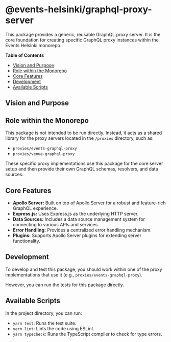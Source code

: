 # @events-helsinki/graphql-proxy-server

This package provides a generic, reusable GraphQL proxy server. It is the core foundation for creating specific GraphQL proxy instances within the Events Helsinki monorepo.

**Table of Contents**

<!-- START doctoc generated TOC please keep comment here to allow auto update -->
<!-- DON'T EDIT THIS SECTION, INSTEAD RE-RUN doctoc TO UPDATE -->

- [Vision and Purpose](#vision-and-purpose)
- [Role within the Monorepo](#role-within-the-monorepo)
- [Core Features](#core-features)
- [Development](#development)
- [Available Scripts](#available-scripts)

<!-- END doctoc generated TOC please keep comment here to allow auto update -->

## Vision and Purpose

## Role within the Monorepo

This package is not intended to be run directly. Instead, it acts as a shared library for the proxy servers located in the `/proxies` directory, such as:

- `proxies/events-graphql-proxy`
- `proxies/venue-graphql-proxy`

These specific proxy implementations use this package for the core server setup and then provide their own GraphQL schemas, resolvers, and data sources.

## Core Features

- **Apollo Server:** Built on top of Apollo Server for a robust and feature-rich GraphQL experience.
- **Express.js:** Uses Express.js as the underlying HTTP server.
- **Data Sources:** Includes a data source management system for connecting to various APIs and services.
- **Error Handling:** Provides a centralized error handling mechanism.
- **Plugins:** Supports Apollo Server plugins for extending server functionality.

## Development

To develop and test this package, you should work within one of the proxy implementations that use it (e.g., `proxies/events-graphql-proxy`).

However, you can run the tests for this package directly.

## Available Scripts

In the project directory, you can run:

- `yarn test`: Runs the test suite.
- `yarn lint`: Lints the code using ESLint.
- `yarn typecheck`: Runs the TypeScript compiler to check for type errors.

